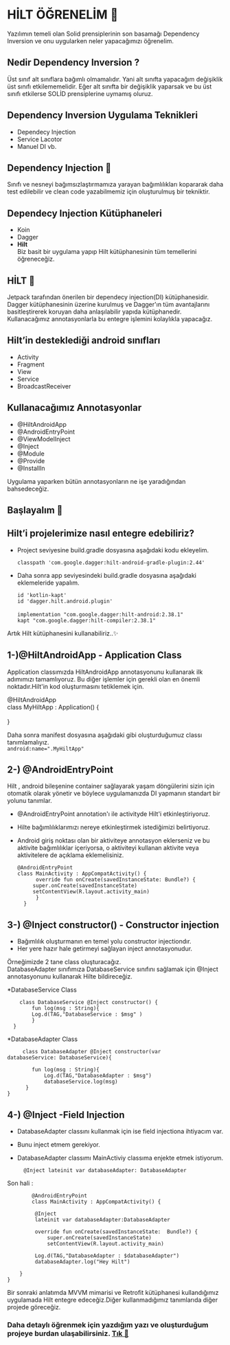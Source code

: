 # HİLT ÖĞRENELİM 🎉

 Yazılımın temeli olan Solid prensiplerinin son basamağı Dependency Inversion ve onu uygularken neler yapacağımızı öğrenelim.

## Nedir Dependency Inversion ? 
 Üst sınıf alt sınıflara bağımlı olmamalıdır. Yani alt sınıfta yapacağım değişiklik üst sınıfı etkilememelidir. Eğer alt sınıfta bir değişiklik yaparsak ve bu üst sınıfı etkilerse SOLİD prensiplerine uymamış oluruz. 

## Dependency Inversion Uygulama Teknikleri

- Dependecy Injection
- Service Lacotor
- Manuel DI vb.
  
## Dependency Injection 💊
Sınıfı ve nesneyi bağımsızlaştırmamıza yarayan bağımlılıkları kopararak daha test edilebilir ve clean code yazabilmemiz için oluşturulmuş bir tekniktir.

## Dependecy Injection Kütüphaneleri
- Koin
- Dagger
- <b>Hilt</b>
  <br>
Biz basit bir uygulama yapıp Hilt kütüphanesinin tüm temellerini öğreneceğiz.

## HİLT 🌙
Jetpack tarafından önerilen bir dependecy injection(DI) kütüphanesidir.
Dagger kütüphanesinin üzerine kurulmuş ve Dagger'ın tüm avantajlarını basitleştirerek koruyan daha anlaşılabilir yapıda kütüphanedir.<br>
Kullanacağımız annotasyonlarla bu entegre işlemini kolaylıkla yapacağız.

## Hilt’in desteklediği android sınıfları
- Activity
- Fragment
- View
- Service
- BroadcastReceiver
  
## Kullanacağımız Annotasyonlar 

- @HiltAndroidApp
- @AndroidEntryPoint
- @ViewModelInject
- @Inject
- @Module
- @Provide
- @InstallIn

Uygulama yaparken bütün annotasyonların ne işe yaradığından bahsedeceğiz.

## Başlayalım 🌈
## Hilt’i projelerimize nasıl entegre edebiliriz?

 * Project seviyesine build.gradle dosyasına aşağıdaki kodu ekleyelim.<br>
  
   `classpath 'com.google.dagger:hilt-android-gradle-plugin:2.44'`

  * Daha sonra app seviyesindeki build.gradle dosyasına aşağıdaki eklemeleride yapalım.<br> 
	
    `id 'kotlin-kapt'` <br>
    `id 'dagger.hilt.android.plugin'`<br>
     <br> 
       `implementation "com.google.dagger:hilt-android:2.38.1"`<br>
    `kapt "com.google.dagger:hilt-compiler:2.38.1" ` 

Artık Hilt kütüphanesini kullanabiliriz..✨  


## 1-)@HiltAndroidApp -  Application Class

Application classımızda HiltAndroidApp annotasyonunu kullanarak ilk adımımızı tamamlıyoruz. Bu diğer işlemler için gerekli olan en önemli noktadır.Hilt'in kod oluşturmasını tetiklemek için.

 @HiltAndroidApp<br>
class MyHiltApp : Application() {<br>
    <br>
 }<br>

 Daha sonra manifest dosyasına aşağıdaki gibi oluşturduğumuz classı tanımlamalıyız.<br>
 `android:name=".MyHiltApp"`

 ## 2-) @AndroidEntryPoint
 Hilt , android bileşenine container sağlayarak yaşam döngülerini sizin için otomatik olarak yönetir ve böylece uygulamanızda DI yapmanın standart bir yolunu tanımlar.

- @AndroidEntryPoint annotation'ı ile activityde Hilt'i etkinleştiriyoruz.<br>
- Hilte bağımlılıklarımızı nereye etkinleştirmek istediğimizi belirtiyoruz. <br>
- Android giriş noktası olan bir aktiviteye annotasyon  eklerseniz ve bu aktivite bağımlılıklar içeriyorsa, o aktiviteyi kullanan aktivite veya aktivitelere de açıklama eklemelisiniz.<br>

 

     
      @AndroidEntryPoint
      class MainActivity : AppCompatActivity() {
            override fun onCreate(savedInstanceState: Bundle?) {
           super.onCreate(savedInstanceState)
           setContentView(R.layout.activity_main)
            }
        }  


## 3-) @Inject constructor() - Constructor injection 

- Bağımlılık oluşturmanın en temel yolu constructor injectiondır.
- Her yere hazır hale getirmeyi sağlayan inject annotasyonudur.

Örneğimizde 2 tane class oluşturacağız.<br>
DatabaseAdapter sınıfımıza DatabaseService sınıfını sağlamak için @Inject annotasyonunu kullanarak Hilte bildireceğiz.


*DatabaseService Class<br>

        class DatabaseService @Inject constructor() {
            fun log(msg : String){
            Log.d(TAG,"DatabaseService : $msg" )
            }
      }



*DatabaseAdapter Class<br>
        
         class DatabaseAdapter @Inject constructor(var      databaseService: DatabaseService){

            fun log(msg : String){
                Log.d(TAG,"DatabaseAdapter : $msg")
                databaseService.log(msg)
          }
    }
  

## 4-) @Inject -Field Injection

- DatabaseAdapter classını kullanmak için ise field injectiona ihtiyacım var.
- Bunu inject etmem gerekiyor.

- DatabaseAdapter classımı MainActiviy classıma enjekte etmek istiyorum.

        @Inject lateinit var databaseAdapter: DatabaseAdapter



Son hali : 

            @AndroidEntryPoint
            class MainActivity : AppCompatActivity() {

             @Inject 
             lateinit var databaseAdapter:DatabaseAdapter

             override fun onCreate(savedInstanceState:  Bundle?) {
                 super.onCreate(savedInstanceState)
                 setContentView(R.layout.activity_main)

             Log.d(TAG,"DatabaseAdapter : $databaseAdapter")
             databaseAdapter.log("Hey Hilt")

        }
    }


Bir sonraki anlatımda MVVM mimarisi ve Retrofit kütüphanesi kullandığımız uygulamada Hilt entegre edeceğiz.Diğer kullanmadığımız tanımlarıda diğer projede göreceğiz.
### Daha detaylı öğrenmek için yazdığım yazı ve oluşturduğum projeye burdan ulaşabilirsiniz. [Tık 🎈](https://github.com/isilsubasi08/BasicHiltExample/tree/main/MVVMRetrofitHiltExample) 


 





         

















  
  






